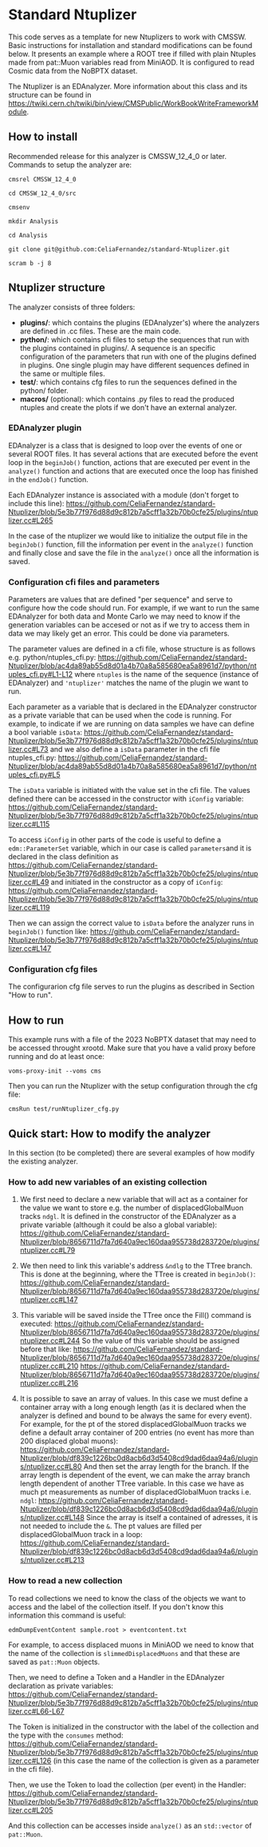 # Standard Ntuplizer

This code serves as a template for new Ntuplizers to work with CMSSW. Basic instructions for installation and standard modifications can be found below.
It presents an example where a ROOT tree if filled with plain Ntuples made from pat::Muon variables read from MiniAOD. It is configured to read Cosmic data from the NoBPTX dataset.

The Ntuplizer is an EDAnalyzer. More information about this class and its structure can be found in https://twiki.cern.ch/twiki/bin/view/CMSPublic/WorkBookWriteFrameworkModule.

## How to install

Recommended release for this analyzer is CMSSW_12_4_0 or later. Commands to setup the analyzer are:

```
cmsrel CMSSW_12_4_0

cd CMSSW_12_4_0/src

cmsenv

mkdir Analysis

cd Analysis

git clone git@github.com:CeliaFernandez/standard-Ntuplizer.git

scram b -j 8
```


## Ntuplizer structure

<p> The analyzer consists of three folders: </p> 
<ul>
  <li> <strong>plugins/</strong>: which contains the plugins (EDAnalyzer's) where the analyzers are defined in .cc files. These are the main code.</li>
  <li> <strong>python/</strong>: which contains cfi files to setup the sequences that run with the plugins contained in plugins/. A sequence is an specific configuration of the parameters that run with one of the plugins defined in plugins. One single plugin may have different sequences defined in the same or multiple files.</li> 
  <li> <strong>test/</strong>: which contains cfg files to run the sequences defined in the python/ folder.</li>
  <li> <strong>macros/</strong> (optional): which contains .py files to read the produced ntuples and create the plots if we don't have an external analyzer.</li>
</ul>

### EDAnalyzer plugin

EDAnalyzer is a class that is designed to loop over the events of one or several ROOT files. It has several actions that are executed before the event loop in the ```beginJob()``` function, actions that are executed per event in the ```analyze()``` function and actions that are executed once the loop has finished in the ```endJob()``` function.

Each EDAnalyzer instance is associated with a module (don't forget to include this line):
https://github.com/CeliaFernandez/standard-Ntuplizer/blob/5e3b77f976d88d9c812b7a5cff1a32b70b0cfe25/plugins/ntuplizer.cc#L265

In the case of the ntuplizer we would like to initialize the output file in the ```beginJob()``` function, fill the information per event in the ```analyze()``` function and finally close and save the file in the ```analyze()``` once all the information is saved.


### Configuration cfi files and parameters

Parameters are values that are defined "per sequence" and serve to configure how the code should run. For example, if we want to run the same EDAnalyzer for both data and Monte Carlo we may need to know if the generation variables can be accesed or not as if we try to access them in data we may likely get an error. This could be done via parameters.

The parameter values are defined in a cfi file, whose structure is as follows e.g. python/ntuples_cfi.py:
https://github.com/CeliaFernandez/standard-Ntuplizer/blob/ac4da89ab55d8d01a4b70a8a585680ea5a8961d7/python/ntuples_cfi.py#L1-L12
where ```ntuples``` is the name of the sequence (instance of EDAnalyzer) and ```'ntuplizer'``` matches the name of the plugin we want to run.

Each parameter as a variable that is declared in the EDAnalyzer constructor as a private variable that can be used when the code is running. For example, to indicate if we are running on data samples we have can define a bool variable ```isData```:
https://github.com/CeliaFernandez/standard-Ntuplizer/blob/5e3b77f976d88d9c812b7a5cff1a32b70b0cfe25/plugins/ntuplizer.cc#L73
and we also define a ```isData``` parameter in the cfi file ntuples_cfi.py:
https://github.com/CeliaFernandez/standard-Ntuplizer/blob/ac4da89ab55d8d01a4b70a8a585680ea5a8961d7/python/ntuples_cfi.py#L5

The ```isData``` variable is initiated with the value set in the cfi file. The values defined there can be accessed in the constructor with ```iConfig``` variable:
https://github.com/CeliaFernandez/standard-Ntuplizer/blob/5e3b77f976d88d9c812b7a5cff1a32b70b0cfe25/plugins/ntuplizer.cc#L115

To access ```iConfig``` in other parts of the code is useful to define a ```edm::ParameterSet``` variable, which in our case is called ```parameters```and it is declared in the class definition as
https://github.com/CeliaFernandez/standard-Ntuplizer/blob/5e3b77f976d88d9c812b7a5cff1a32b70b0cfe25/plugins/ntuplizer.cc#L49
and initiated in the constructor as a copy of ```iConfig```:
https://github.com/CeliaFernandez/standard-Ntuplizer/blob/5e3b77f976d88d9c812b7a5cff1a32b70b0cfe25/plugins/ntuplizer.cc#L119

Then we can assign the correct value to ```isData``` before the analyzer runs in ```beginJob()``` function like:
https://github.com/CeliaFernandez/standard-Ntuplizer/blob/5e3b77f976d88d9c812b7a5cff1a32b70b0cfe25/plugins/ntuplizer.cc#L147


### Configuration cfg files

The configurarion cfg file serves to run the plugins as described in Section "How to run".

## How to run

This example runs with a file of the 2023 NoBPTX dataset that may need to be accessed throught xrootd. Make sure that you have a valid proxy before running and do at least once:

```
voms-proxy-init --voms cms
```

Then you can run the Ntuplizer with the setup configuration through the cfg file:

```
cmsRun test/runNtuplizer_cfg.py
```


## Quick start: How to modify the analyzer

In this section (to be completed) there are several examples of how modify the existing analyzer.

### How to add new variables of an existing collection

1) We first need to declare a new variable that will act as a container for the value we want to store e.g. the number of displacedGlobalMuon tracks ```ndgl```. It is defined in the constructor of the EDAnalyzer as a private variable (although it could be also a global variable):
https://github.com/CeliaFernandez/standard-Ntuplizer/blob/8656711d7fa7d640a9ec160daa955738d283720e/plugins/ntuplizer.cc#L79

2) We then need to link this variable's address ```&ndlg``` to the TTree branch. This is done at the beginning, where the TTree is created in ```beginJob()```:
https://github.com/CeliaFernandez/standard-Ntuplizer/blob/8656711d7fa7d640a9ec160daa955738d283720e/plugins/ntuplizer.cc#L147

3) This variable will be saved inside the TTree once the Fill() command is executed:
https://github.com/CeliaFernandez/standard-Ntuplizer/blob/8656711d7fa7d640a9ec160daa955738d283720e/plugins/ntuplizer.cc#L244
So the value of this variable should be assigned before that like:
https://github.com/CeliaFernandez/standard-Ntuplizer/blob/8656711d7fa7d640a9ec160daa955738d283720e/plugins/ntuplizer.cc#L210
https://github.com/CeliaFernandez/standard-Ntuplizer/blob/8656711d7fa7d640a9ec160daa955738d283720e/plugins/ntuplizer.cc#L216

4) It is possible to save an array of values. In this case we must define a container array with a long enough length (as it is declared when the analyzer is defined and bound to be always the same for every event). For example, for the pt of the stored displacedGlobalMuon tracks we define a default array container of 200 entries (no event has more than 200 displaced global muons):
https://github.com/CeliaFernandez/standard-Ntuplizer/blob/df839c1226bc0d8acb6d3d5408cd9dad6daa94a6/plugins/ntuplizer.cc#L80
And then set the array length for the branch. If the array length is dependent of the event, we can make the array branch length dependent of another TTree variable. In this case we have as much pt measurements as number of displacedGlobalMuon tracks i.e. ```ndgl```:
https://github.com/CeliaFernandez/standard-Ntuplizer/blob/df839c1226bc0d8acb6d3d5408cd9dad6daa94a6/plugins/ntuplizer.cc#L148
Since the array is itself a contained of adresses, it is not needed to include the ```&```. The pt values are filled per displacedGlobalMuon track in a loop:
https://github.com/CeliaFernandez/standard-Ntuplizer/blob/df839c1226bc0d8acb6d3d5408cd9dad6daa94a6/plugins/ntuplizer.cc#L213

### How to read a new collection

To read collections we need to know the class of the objects we want to access and the label of the collection itself. If you don't know this information this command is useful:
```
edmDumpEventContent sample.root > eventcontent.txt
```

For example, to access displaced muons in MiniAOD we need to know that the name of the collection is ```slimmedDisplacedMuons``` and that these are saved as ```pat::Muon``` objects.

Then, we need to define a Token and a Handler in the EDAnalyzer declaration as private variables:
https://github.com/CeliaFernandez/standard-Ntuplizer/blob/5e3b77f976d88d9c812b7a5cff1a32b70b0cfe25/plugins/ntuplizer.cc#L66-L67

The Token is initialized in the constructor with the label of the collection and the type with the ```consumes``` method:
https://github.com/CeliaFernandez/standard-Ntuplizer/blob/5e3b77f976d88d9c812b7a5cff1a32b70b0cfe25/plugins/ntuplizer.cc#L126
(in this case the name of the collection is given as a parameter in the cfi file).

Then, we use the Token to load the collection (per event) in the Handler:
https://github.com/CeliaFernandez/standard-Ntuplizer/blob/5e3b77f976d88d9c812b7a5cff1a32b70b0cfe25/plugins/ntuplizer.cc#L205

And this collection can be accesses inside ```analyze()``` as an ```std::vector``` of ```pat::Muon```.

